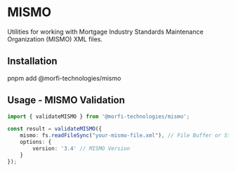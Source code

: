 # MISMO

Utilities for working with Mortgage Industry Standards Maintenance Organization (MISMO) XML files.

## Installation

pnpm add @morfi-technologies/mismo

## Usage - MISMO Validation

```ts
import { validateMISMO } from '@morfi-technologies/mismo';

const result = validateMISMO({
    mismo: fs.readFileSync("your-mismo-file.xml"), // File Buffer or String
    options: {
        version: '3.4' // MISMO Version
    }
});
```